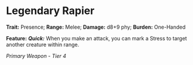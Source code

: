 # Legendary Rapier

**Trait:** Presence; **Range:** Melee; **Damage:** d8+9 phy; **Burden:** One-Handed

**Feature:** ***Quick:*** When you make an attack, you can mark a Stress to target another creature within range.

*Primary Weapon - Tier 4*

